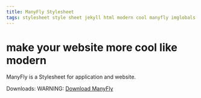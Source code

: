 ```yaml
---
title: ManyFly Stylesheet
tags: stylesheet style sheet jekyll html modern cool manyfly imglobals css
---
```


# make your website more cool like modern

ManyFly is a Stylesheet for application and website.

Downloads:
WARNING: 
[Download ManyFly](https://imglobals.github.io/assets/manyfly.css)